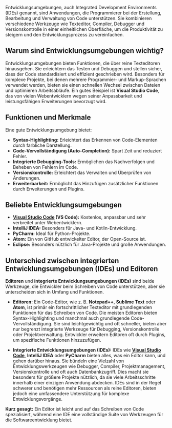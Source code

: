 
Entwicklungsumgebungen, auch Integrated Development Environments (IDEs) genannt, sind Anwendungen, die Programmierer bei der Erstellung, Bearbeitung und Verwaltung von Code unterstützen. Sie kombinieren verschiedene Werkzeuge wie Texteditor, Compiler, Debugger und Versionskontrolle in einer einheitlichen Oberfläche, um die Produktivität zu steigern und den Entwicklungsprozess zu vereinfachen.

## Warum sind Entwicklungsumgebungen wichtig?

Entwicklungsumgebungen bieten Funktionen, die über reine Texteditoren hinausgehen. Sie erleichtern das Testen und Debuggen und stellen sicher, dass der Code standardisiert und effizient geschrieben wird. Besonders für komplexe Projekte, bei denen mehrere Programmier- und Markup-Sprachen verwendet werden, bieten sie einen schnellen Wechsel zwischen Dateien und optimieren Arbeitsabläufe. Ein gutes Beispiel ist **Visual Studio Code**, das von vielen Webentwicklern wegen seiner Anpassbarkeit und leistungsfähigen Erweiterungen bevorzugt wird.

## Funktionen und Merkmale

Eine gute Entwicklungsumgebung bietet:

- **Syntax-Highlighting:** Erleichtert das Erkennen von Code-Elementen durch farbliche Darstellung.
- **Code-Vervollständigung (Auto-Completion):** Spart Zeit und reduziert Fehler.
- **Integrierte Debugging-Tools:** Ermöglichen das Nachverfolgen und Beheben von Fehlern im Code.
- **Versionskontrolle:** Erleichtert das Verwalten und Überprüfen von Änderungen.
- **Erweiterbarkeit:** Ermöglicht das Hinzufügen zusätzlicher Funktionen durch Erweiterungen und Plugins.

## Beliebte Entwicklungsumgebungen

- **[Visual Studio Code](Visual%20Studio%20Code.md) (VS Code):** Kostenlos, anpassbar und sehr verbreitet unter Webentwicklern.
- **IntelliJ IDEA:** Besonders für Java- und Kotlin-Entwicklung.
- **PyCharm:** Ideal für Python-Projekte.
- **Atom:** Ein von GitHub entwickelter Editor, der Open-Source ist.
- **Eclipse:** Besonders nützlich für Java-Projekte und große Anwendungen.

## Unterschied zwischen integrierten Entwicklungsumgebungen (IDEs) und Editoren

**Editoren** und **integrierte Entwicklungsumgebungen (IDEs)** sind beide Werkzeuge, die Entwickler beim Schreiben von Code unterstützen, aber sie unterscheiden sich in Umfang und Funktionen.

- **Editoren:** Ein Code-Editor, wie z. B. **Notepad++**, **Sublime Text** oder **Atom**, ist primär ein fortschrittlicher Texteditor mit grundlegenden Funktionen für das Schreiben von Code. Die meisten Editoren bieten Syntax-Highlighting und manchmal auch grundlegende Code-Vervollständigung. Sie sind leichtgewichtig und oft schneller, bieten aber nur begrenzt integrierte Werkzeuge für Debugging, Versionskontrolle oder Projektverwaltung. Entwickler erweitern Editoren oft durch Plugins, um spezifische Funktionen hinzuzufügen.
    
- **Integrierte Entwicklungsumgebungen (IDEs):** IDEs wie **[Visual Studio Code](Visual%20Studio%20Code.md)**, **IntelliJ IDEA** oder **PyCharm** bieten alles, was ein Editor kann, und gehen darüber hinaus. Sie bündeln eine Vielzahl von Entwicklungswerkzeugen wie Debugger, Compiler, Projektmanagement, Versionskontrolle und oft auch Datenbankzugriff. Dies macht sie besonders für größere Projekte nützlich, da sie viele Arbeitsschritte innerhalb einer einzigen Anwendung abdecken. IDEs sind in der Regel schwerer und benötigen mehr Ressourcen als reine Editoren, bieten jedoch eine umfassendere Unterstützung für komplexe Entwicklungsvorgänge.
    

**Kurz gesagt:** Ein Editor ist leicht und auf das Schreiben von Code spezialisiert, während eine IDE eine vollständige Suite von Werkzeugen für die Softwareentwicklung bietet.
